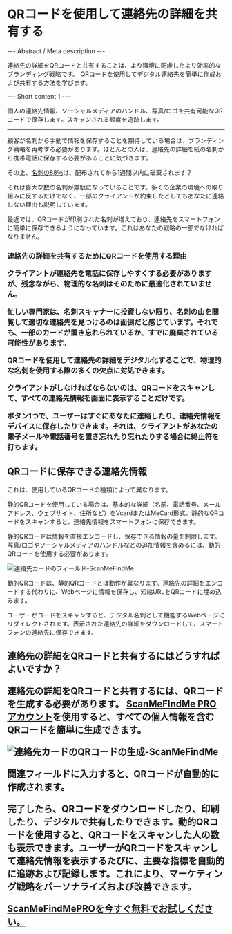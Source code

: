 <h1>QRコードを使用して連絡先の詳細を共有する</h1>

--- Abstract / Meta description ---

連絡先の詳細をQRコードと共有することは、より環境に配慮したより効率的なブランディング戦略です。 QRコードを使用してデジタル連絡先を簡単に作成および共有する方法を学びます。

--- Short content 1 ---

個人の連絡先情報、ソーシャルメディアのハンドル、写真/ロゴを共有可能なQRコードで保存します。スキャンされる頻度を追跡します。

----------

<p>顧客が名刺から手動で情報を保存することを期待している場合は、ブランディング戦略を再考する必要があります。ほとんどの人は、連絡先の詳細を紙の名刺から携帯電話に保存する必要があることに気づきます。</ p>

<p>その上、<a href="https://blog.adobe.com/en/publish/2016/10/26/4-business-card-statistics-that-will-make-you- rethink-your-strategy.html＃gs.5xe9i0 "class =" smfm-externallink "target =" _ blank "rel =" nofollow ">名刺の88％</a>は、配布されてから1週間以内に破棄されます？</ p>

<p>それは膨大な数の名刺が無駄になっていることです。多くの企業の環境への取り組みに反するだけでなく、一部のクライアントが約束したとしてもあなたに連絡しない理由も説明しています。 </ p>

<p>最近では、QRコードが印刷された名刺が増えており、連絡先をスマートフォンに簡単に保存できるようになっています。これはあなたの戦略の一部でなければなりません。 </ p>

<h3>連絡先の詳細を共有するためにQRコードを使用する理由</ h3>

<p>クライアントが連絡先を電話に保存しやすくする必要がありますが、残念ながら、物理的な名刺はそのために最適化されていません。 </ p>

<p>忙しい専門家は、名刺スキャナーに投資しない限り、名刺の山を閲覧して適切な連絡先を見つけるのは面倒だと感じています。それでも、一部のカードが置き忘れられているか、すでに廃棄されている可能性があります。 </ p>

<p> <ahref = "＃static：contact"> QRコードを使用して連絡先の詳細をデジタル化する</a>ことで、物理的な名刺を使用する際の多くの欠点に対処できます。</ p>

<p>クライアントがしなければならないのは、QRコードをスキャンして、すべての連絡先情報を画面に表示することだけです。 </ p>

<p>ボタン1つで、ユーザーはすぐにあなたに連絡したり、連絡先情報をデバイスに保存したりできます。それは、クライアントがあなたの電子メールや電話番号を置き忘れたり忘れたりする場合に終止符を打ちます。 </ p>

<h2>QRコードに保存できる連絡先情報</h2>

<p>これは、使用しているQRコードの種類によって異なります。</ p>

<p>静的QRコードを使用している場合は、基本的な詳細（名前、電話番号、メールアドレス、ウェブサイト、住所など）を<ahref="#article:about_contactformats">VcardまたはMeCard形式</a>。静的なQRコードをスキャンすると、連絡先情報をスマートフォンに保存できます。 </ p>

<p> <ahref = "＃article：about_static">静的QRコード</a>は情報を直接エンコードし、保存できる情報の量を制限します。写真/ロゴやソーシャルメディアのハンドルなどの追加情報を含めるには、動的QRコードを使用する必要があります。 </ p>

<p class = "imageholder">
    <img src = "https://media.scanmefindme.com/blog/about_dynamic_contact/files/img 1 --contact fields.png"
        alt="連絡先カードのフィールド-ScanMeFindMe">
</ p>

<p>動的QRコードは、静的QRコードとは動作が異なります。連絡先の詳細をエンコードする代わりに、Webページに情報を保存し、短縮URLをQRコードに埋め込みます。 </ p>

<p>ユーザーがコードをスキャンすると、デジタル名刺として機能するWebページにリダイレクトされます。表示された連絡先の詳細をダウンロードして、スマートフォンの連絡先に保存できます。 </ p>

<h2>連絡先の詳細をQRコードと共有するにはどうすればよいですか？ </ h2>

<p>連絡先の詳細をQRコードと共有するには、QRコードを生成する必要があります。 <a href="#pro"> ScanMeFIndMe PROアカウント</a>を使用すると、すべての個人情報を含むQRコードを簡単に生成できます。</ p>

<p class = "imageholder">
    <img src ="https://media.scanmefindme.com/blog/about_dynamic_contact/files/img2-フロイドマイルズ-qr.png"
        alt="連絡先カードのQRコードの生成-ScanMeFindMe">
</ p>

<p>関連フィールドに入力すると、QRコードが自動的に作成されます。</ p>

<p>完了したら、QRコードをダウンロードしたり、印刷したり、デジタルで共有したりできます。動的QRコードを使用すると、QRコードをスキャンした人の数も表示できます。ユーザーがQRコードをスキャンして連絡先情報を表示するたびに、<ahref = "＃article：about_statistics">主要な指標</a>を自動的に追跡および記録します。これにより、マーケティング戦略をパーソナライズおよび改善できます。</ p>

<p> <a href="#pro">ScanMeFindMePROを今すぐ無料でお試しください。</a></p>
